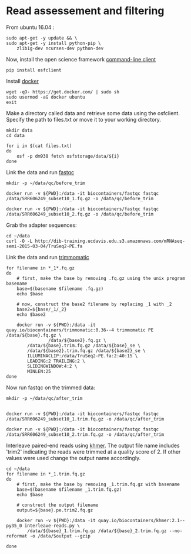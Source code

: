 Read assessement and filtering
==============================

From ubuntu 16.04 :
```
sudo apt-get -y update && \
sudo apt-get -y install python-pip \
    zlib1g-dev ncurses-dev python-dev
```
Now, install the open science framework [command-line client](http://osfclient.readthedocs.io/en/stable/)

```
pip install osfclient
```

Install [docker](https://www.docker.com)

```
wget -qO- https://get.docker.com/ | sudo sh
sudo usermod -aG docker ubuntu
exit
```

Make a directory called data and retrieve some data using the osfclient. Specify the path to files.txt or move it to your working directory.  

```
mkdir data
cd data

for i in $(cat files.txt)
do 
	osf -p dm938 fetch osfstorage/data/${i}
done
```

Link the data and run [fastqc](https://www.bioinformatics.babraham.ac.uk/projects/fastqc/) 

```
mkdir -p ~/data/qc/before_trim

docker run -v ${PWD}:/data -it biocontainers/fastqc fastqc /data/SRR606249_subset10_1.fq.gz -o /data/qc/before_trim

docker run -v ${PWD}:/data -it biocontainers/fastqc fastqc /data/SRR606249_subset10_2.fq.gz -o /data/qc/before_trim
```

Grab the adapter sequences:

```
cd ~/data
curl -O -L http://dib-training.ucdavis.edu.s3.amazonaws.com/mRNAseq-semi-2015-03-04/TruSeq2-PE.fa
```

Link the data and run [trimmomatic](http://www.usadellab.org/cms/?page=trimmomatic)

```
for filename in *_1*.fq.gz
do
    # first, make the base by removing .fq.gz using the unix program basename
    base=$(basename $filename .fq.gz)
    echo $base

    # now, construct the base2 filename by replacing _1 with _2
    base2=${base/_1/_2}
    echo $base2

    docker run -v ${PWD}:/data -it quay.io/biocontainers/trimmomatic:0.36--4 trimmomatic PE /data/${base}.fq.gz \
                /data/${base2}.fq.gz \
        /data/${base}.trim.fq.gz /data/${base}_se \
        /data/${base2}.trim.fq.gz /data/${base2}_se \
        ILLUMINACLIP:/data/TruSeq2-PE.fa:2:40:15 \
        LEADING:2 TRAILING:2 \
        SLIDINGWINDOW:4:2 \
        MINLEN:25
done
```

Now run fastqc on the trimmed data:

```
mkdir -p ~/data/qc/after_trim


docker run -v ${PWD}:/data -it biocontainers/fastqc fastqc /data/SRR606249_subset10_1.trim.fq.gz -o /data/qc/after_trim

docker run -v ${PWD}:/data -it biocontainers/fastqc fastqc /data/SRR606249_subset10_2.trim.fq.gz -o /data/qc/after_trim
```

Interleave paired-end reads using [khmer](http://khmer.readthedocs.io/en/v2.1.1/). 
The output file name includes 'trim2' indicating the reads were trimmed at a quality score of 2. 
If other values were used change the output name accordingly.

```
cd ~/data
for filename in *_1.trim.fq.gz
do
    # first, make the base by removing _1.trim.fq.gz with basename
    base=$(basename $filename _1.trim.fq.gz)
    echo $base

    # construct the output filename
    output=${base}.pe.trim2.fq.gz

    docker run -v ${PWD}:/data -it quay.io/biocontainers/khmer:2.1--py35_0 interleave-reads.py \
        /data/${base}_1.trim.fq.gz /data/${base}_2.trim.fq.gz --no-reformat -o /data/$output --gzip

done
```

